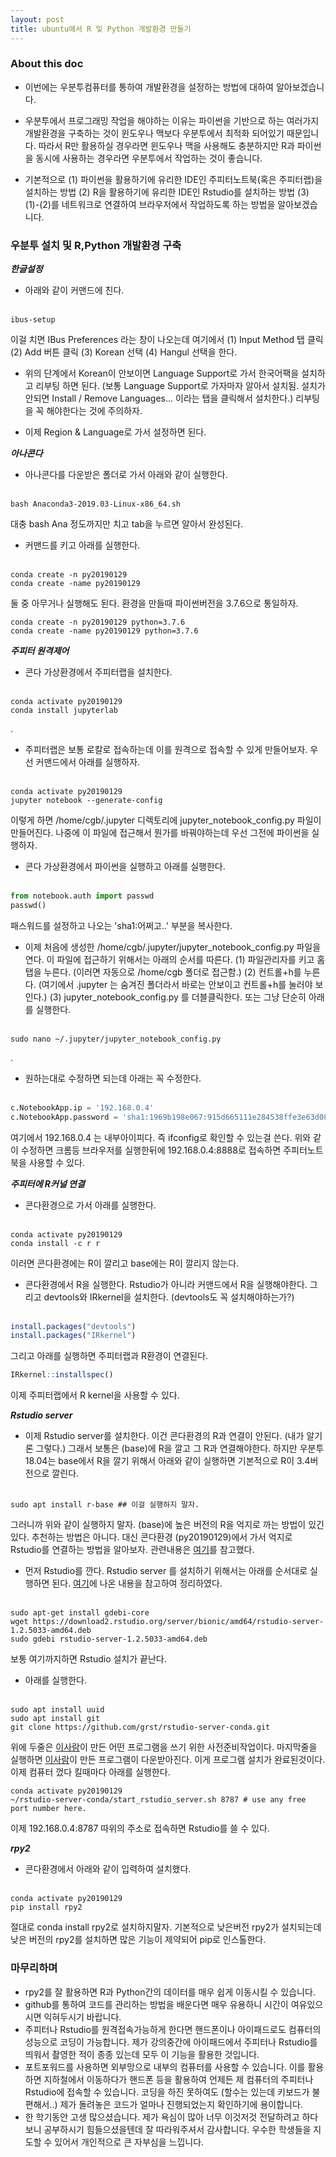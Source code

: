 ```yaml
---
layout: post 
title: ubuntu에서 R 및 Python 개발환경 만들기
---
```


### About this doc

- 이번에는 우분투컴퓨터를 통하여 개발환경을 설정하는 방법에 대하여 알아보겠습니다. 

- 우분투에서 프로그래밍 작업을 해야하는 이유는 파이썬을 기반으로 하는 여러가지 개발환경을 구축하는 것이 윈도우나 맥보다 우분투에서 최적화 되어있기 때문입니다. 따라서 R만 활용하실 경우라면 윈도우나 맥을 사용해도 충분하지만 R과 파이썬을 동시에 사용하는 경우라면 우분투에서 작업하는 것이 좋습니다. 

- 기본적으로 (1) 파이썬을 활용하기에 유리한 IDE인 주피터노트북(혹은 주피터랩)을 설치하는 방법 (2) R을 활용하기에 유리한 IDE인 Rstudio를 설치하는 방법 (3) (1)-(2)를 네트워크로 연결하여 브라우저에서 작업하도록 하는 방법을 알아보겠습니다.

### 우분투 설치 및 R,Python 개발환경 구축 

***한글설정***

- 아래와 같이 커맨드에 친다. <br/><br/>
```
ibus-setup
```
이걸 치면 IBus Preferences 라는 창이 나오는데 여기에서 (1) Input Method 탭 클릭 (2) Add 버튼 클릭 (3) Korean 선택 (4) Hangul 선택을 한다. 

- 위의 단계에서 Korean이 안보이면 Language Support로 가서 한국어팩을 설치하고 리부팅 하면 된다. (보통 Language Support로 가자마자 알아서 설치됨. 설치가 안되면 Install / Remove Languages... 이라는 탭을 클릭해서 설치한다.) 리부팅을 꼭 해야한다는 것에 주의하자. 

- 이제 Region & Language로 가서 설정하면 된다. 

***아나콘다***

- 아나콘다를 다운받은 폴더로 가서 아래와 같이 실행한다. <br/><br/>
```
bash Anaconda3-2019.03-Linux-x86_64.sh
```
대충 bash Ana 정도까지만 치고 tab을 누르면 알아서 완성된다. 

- 커맨드를 키고  아래를 실행한다. <br/><br/>
```
conda create -n py20190129
conda create -name py20190129
```
둘 중 아무거나 실행해도 된다. 환경을 만들때 파이썬버전을 3.7.6으로 통일하자. 
```
conda create -n py20190129 python=3.7.6
conda create -name py20190129 python=3.7.6
```

***주피터 원격제어***

- 콘다 가상환경에서 주피터랩을 설치한다. <br/><br/>
```
conda activate py20190129
conda install jupyterlab
```
.

- 주피터랩은 보통 로칼로 접속하는데 이를 원격으로 접속할 수 있게 만들어보자. 우선 커맨드에서 아래를 실행하자. <br/><br/>
```
conda activate py20190129
jupyter notebook --generate-config
```
이렇게 하면 /home/cgb/.jupyter 디렉토리에 jupyter_notebook_config.py 파일이 만들어진다. 나중에 이 파일에 접근해서 뭔가를 바꿔야하는데 우선 그전에 파이썬을 실행하자. 

- 콘다 가상환경에서 파이썬을 실행하고 아래를 실행한다.  <br/><br/>
```python
from notebook.auth import passwd
passwd()
```
패스워드를 설정하고 나오는 'sha1:어쩌고..' 부분을 복사한다. 


- 이제 처음에 생성한 /home/cgb/.jupyter/jupyter_notebook_config.py 파일을 연다. 
이 파일에 접근하기 위해서는 아래의 순서를 따른다. (1) 파일관리자를 키고 홈탭을 누른다. (이러면 자동으로 /home/cgb 폴더로 접근함.) (2) 컨트롤+h를 누른다. (여기에서 .jupyter 는 숨겨진 폴더라서 바로는 안보이고 컨트롤+h를 눌러야 보인다.) (3) jupyter_notebook_config.py 를 더블클릭한다. 또는 그냥 단순히 아래를 실행한다. <br/><br/>
```
sudo nano ~/.jupyter/jupyter_notebook_config.py
```
.

- 원하는대로 수정하면 되는데 아래는 꼭 수정한다. <br/><br/>
```python
c.NotebookApp.ip = '192.168.0.4'
c.NotebookApp.password = 'sha1:1969b198e067:915d665111e284538ffe3e63d08de9a0a4dba5e7'
```
여기에서 192.168.0.4 는 내부아이피다. 즉 ifconfig로 확인할 수 있는걸 쓴다. 위와 같이 수정하면 크롬등 브라우저를 실행한뒤에 192.168.0.4:8888로 접속하면 주피터노트북을 사용할 수 있다.

***주피터에 R커널 연결*** 
- 콘다환경으로 가서 아래를 실행한다. <br/><br/>
```
conda activate py20190129
conda install -c r r
```
이러면 콘다환경에는 R이 깔리고 base에는 R이 깔리지 않는다.

- 콘다환경에서 R을 실행한다. Rstudio가 아니라 커맨드에서 R을 실행해야한다. 그리고 devtools와 IRkernel을 설치한다. (devtools도 꼭 설치해야하는가?) <br/><br/>
```r
install.packages("devtools")
install.packages("IRkernel")
```
그리고 아래를 실행하면 주피터랩과 R환경이 연결된다. 
```r
IRkernel::installspec()
```
이제 주피터랩에서 R kernel을 사용할 수 있다. 

***Rstudio server***
- 이제 Rstudio server를 설치한다. 이건 콘다환경의 R과 연결이 안된다. (내가 알기론 그렇다.) 그래서 보통은 (base)에 R을 깔고 그 R과 연결해야한다. 하지만 우분투 18.04는 base에서 R을 깔기 위해서 아래와 같이 실행하면 기본적으로 R이 3.4버전으로 깔린다. <br/><br/>
```
sudo apt install r-base ## 이걸 실행하지 말자. 
```
그러니까 위와 같이 실행하지 말자. (base)에 높은 버전의 R을 억지로 까는 방법이 있긴 있다. 추천하는 방법은 아니다. 대신 콘다환경 (py20190129)에서 가서 억지로 Rstudio를 연결하는 방법을 알아보자. 관련내용은 [여기](https://github.com/grst/rstudio-server-conda)를 참고했다. 

- 먼저 Rstudio를 깐다. Rstudio server 를 설치하기 위해서는 아래를 순서대로 실행하면 된다. [여기](https://rstudio.com/products/rstudio/download-server/debian-ubuntu/)에 나온 내용을 참고하여 정리하였다. <br/><br/>
```
sudo apt-get install gdebi-core
wget https://download2.rstudio.org/server/bionic/amd64/rstudio-server-1.2.5033-amd64.deb
sudo gdebi rstudio-server-1.2.5033-amd64.deb
```
보통 여기까지하면 Rstudio 설치가 끝난다. 

- 아래를 실행한다. <br/><br/>
```
sudo apt install uuid
sudo apt install git
git clone https://github.com/grst/rstudio-server-conda.git
```
위에 두줄은 [이사람](https://github.com/grst/rstudio-server-conda)이 만든 어떤 프로그램을 쓰기 위한 사전준비작업이다. 마지막줄을 실행하면 [이사람](https://github.com/grst/rstudio-server-conda)이 만든 프로그램이 다운받아진다. 이게 프로그램 설치가 완료된것이다. 이제 컴퓨터 껐다 킬때마다 아래를 실행한다. 
```
conda activate py20190129
~/rstudio-server-conda/start_rstudio_server.sh 8787 # use any free port number here. 
```
이제 192.168.0.4:8787 따위의 주소로 접속하면 Rstudio를 쓸 수 있다. 

***rpy2***
- 콘다환경에서 아래와 같이 입력하여 설치했다. <br/><br/>
```
conda activate py20190129
pip install rpy2
```
절대로 conda install rpy2로 설치하지말자. 기본적으로 낮은버전 rpy2가 설치되는데 낮은 버전의 rpy2를 설치하면 많은 기능이 제약되어 pip로 인스톨한다. 

### 마무리하며

- rpy2를 잘 활용하면 R과 Python간의 데이터를 매우 쉽게 이동시킬 수 있습니다. 
- github를 통하여 코드를 관리하는 방법을 배운다면 매우 유용하니 시간이 여유있으시면 익혀두시기 바랍니다. 
- 주피터나 Rstudio를 원격접속가능하게 한다면 핸드폰이나 아이패드로도 컴퓨터의 성능으로 코딩이 가능합니다. 제가 강의중간에 아이패드에서 주피터나 Rstudio를 띄워서 촬영한 적이 종종 있는데 모두 이 기능을 활용한 것입니다. 
- 포트포워드를 사용하면 외부망으로 내부의 컴퓨터를 사용할 수 있습니다. 이를 활용하면 지하철에서 이동하다가 핸드폰 등을 활용하여 언제든 제 컴퓨터의 주피터나 Rstudio에 접속할 수 있습니다. 코딩을 하진 못하여도 (할수는 있는데 키보드가 불편해서..) 제가 돌려놓은 코드가 얼마나 진행되었는지 확인하기에 용이합니다. 
- 한 학기동안 고생 많으셨습니다. 제가 욕심이 많아 너무 이것저것 전달하려고 하다보니 공부하시기 힘들으셨을텐데 잘 따라워주셔서 감사합니다. 우수한 학생들을 지도할 수 있어서 개인적으로 큰 자부심을 느낍니다. 